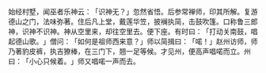 始经村墅，闻巫者乐神云：​「识神无？​」忽然省悟。后参常禅师，印其所解。复游德山之门，法味弥著。住后凡上堂，戴莲华笠，披襕执简，击鼓吹篷。口称鲁三郎神，识神不识神。神从空里来，却往空里去。便下座。有时曰：​「打动关南鼓，唱起德山歌。​」僧问：​「如何是祖师西来意？​」师以简揖曰：​「喏！」赵州访师，师乃著豹皮裤，执吉獠棒，在三门下，翘一足等候。才见州，便高声唱喏而立。州曰：​「小心只候着。​」师又唱喏一声而去。